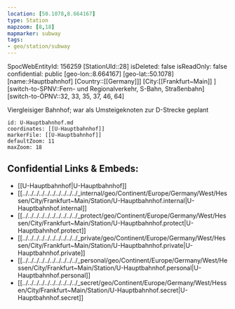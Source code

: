 ```yaml
---
location: [50.1078,8.664167]
type: Station 
mapzoom: [8,18] 
mapmarker: subway 
tags:
- geo/station/subway
---
```

SpocWebEntityId: 156259
[StationUId::28]
isDeleted: false
isReadOnly: false
confidential: public
[geo-lon::8.664167]
[geo-lat::50.1078]
[name::Hauptbahnhof]
[Country::[[Germany]]]
[City:[[Frankfurt~Main]] ]
[switch-to-SPNV::Fern- und Regionalverkehr, S-Bahn, Straßenbahn]
[switch-to-ÖPNV::32, 33, 35, 37, 46, 64]

Viergleisiger Bahnhof; war als Umsteigeknoten zur D-Strecke geplant

```leaflet
id: U-Hauptbahnhof.md
coordinates: [[U-Hauptbahnhof]]
markerFile: [[U-Hauptbahnhof]]
defaultZoom: 11 
maxZoom: 18
```


## Confidential Links & Embeds: 
- [[U-Hauptbahnhof|U-Hauptbahnhof]] 
- [[../../../../../../../../../../_internal/geo/Continent/Europe/Germany/West/Hessen/City/Frankfurt~Main/Station/U-Hauptbahnhof.internal|U-Hauptbahnhof.internal]] 
- [[../../../../../../../../../../_protect/geo/Continent/Europe/Germany/West/Hessen/City/Frankfurt~Main/Station/U-Hauptbahnhof.protect|U-Hauptbahnhof.protect]] 
- [[../../../../../../../../../../_private/geo/Continent/Europe/Germany/West/Hessen/City/Frankfurt~Main/Station/U-Hauptbahnhof.private|U-Hauptbahnhof.private]] 
- [[../../../../../../../../../../_personal/geo/Continent/Europe/Germany/West/Hessen/City/Frankfurt~Main/Station/U-Hauptbahnhof.personal|U-Hauptbahnhof.personal]] 
- [[../../../../../../../../../../_secret/geo/Continent/Europe/Germany/West/Hessen/City/Frankfurt~Main/Station/U-Hauptbahnhof.secret|U-Hauptbahnhof.secret]] 
